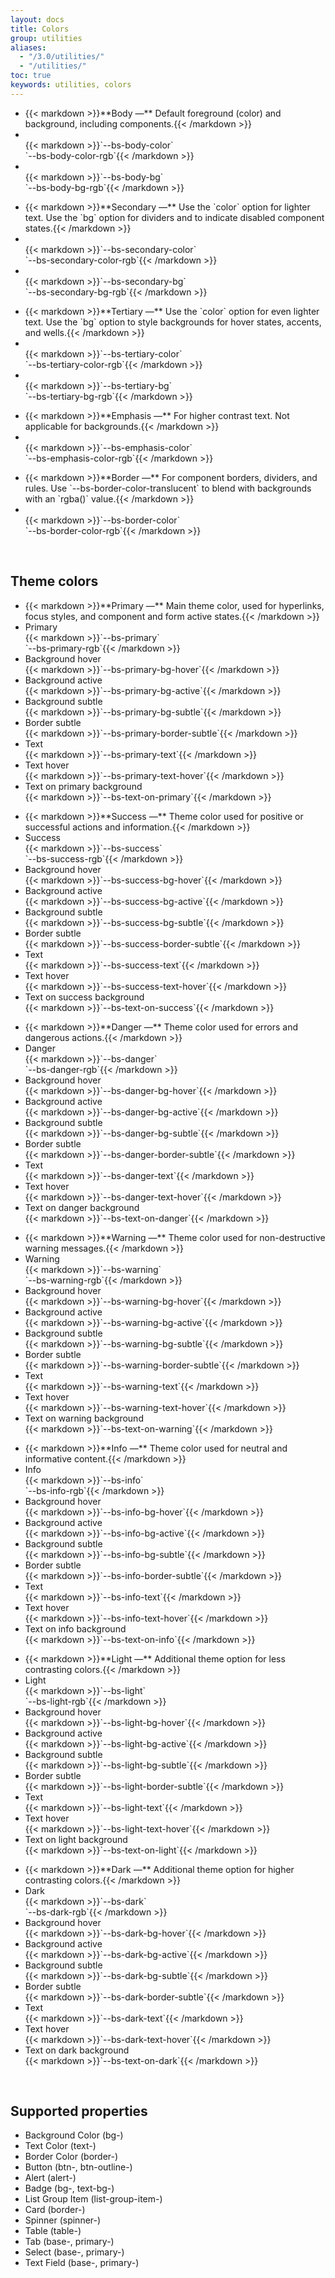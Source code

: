 ```yaml
---
layout: docs
title: Colors
group: utilities
aliases:
  - "/3.0/utilities/"
  - "/utilities/"
toc: true
keywords: utilities, colors
---
```


<ul class="list-group color-list">
  <li class="list-group-item">
    {{< markdown >}}**Body —** Default foreground (color) and background, including components.{{< /markdown >}}
  </li>
  <li class="list-group-item">
    <div class="p-3 rounded-2" style="background-color: var(--bs-body-color);">&nbsp;</div>
    <span>{{< markdown >}}`--bs-body-color`<br>`--bs-body-color-rgb`{{< /markdown >}}</span>
  </li>
  <li class="list-group-item">
    <div class="border" style="background-color: var(--bs-body-bg);">&nbsp;</div>
    <span>{{< markdown >}}`--bs-body-bg`<br>`--bs-body-bg-rgb`{{< /markdown >}}</span>
  </li>
</ul>

<ul class="list-group color-list">
  <li class="list-group-item">
    {{< markdown >}}**Secondary —** Use the `color` option for lighter text. Use the `bg` option for dividers and to indicate disabled component states.{{< /markdown >}}
  </li>
  <li class="list-group-item">
    <div class="p-3 rounded-2" style="background-color: var(--bs-secondary-color);">&nbsp;</div>
    <span>{{< markdown >}}`--bs-secondary-color`<br>`--bs-secondary-color-rgb`{{< /markdown >}}</span>
  </li>
  <li class="list-group-item">
    <div class="border" style="background-color: var(--bs-secondary-bg);">&nbsp;</div>
    <span>{{< markdown >}}`--bs-secondary-bg`<br>`--bs-secondary-bg-rgb`{{< /markdown >}}</span>
  </li>
</ul>

<ul class="list-group color-list">
  <li class="list-group-item">
    {{< markdown >}}**Tertiary —** Use the `color` option for even lighter text. Use the `bg` option to style backgrounds for hover states, accents, and wells.{{< /markdown >}}
  </li>
  <li class="list-group-item">
    <div class="p-3 rounded-2" style="background-color: var(--bs-tertiary-color);">&nbsp;</div>
    <span>{{< markdown >}}`--bs-tertiary-color`<br>`--bs-tertiary-color-rgb`{{< /markdown >}}</span>
  </li>
  <li class="list-group-item">
    <div class="border" style="background-color: var(--bs-tertiary-bg);">&nbsp;</div>
    <span>{{< markdown >}}`--bs-tertiary-bg`<br>`--bs-tertiary-bg-rgb`{{< /markdown >}}</span>
  </li>
</ul>

<ul class="list-group color-list">
  <li class="list-group-item">
    {{< markdown >}}**Emphasis —** For higher contrast text. Not applicable for backgrounds.{{< /markdown >}}
  </li>
  <li class="list-group-item">
    <div class="p-3 rounded-2" style="background-color: var(--bs-emphasis-color);">&nbsp;</div>
    <span>{{< markdown >}}`--bs-emphasis-color`<br>`--bs-emphasis-color-rgb`{{< /markdown >}}</span>
  </li>
</ul>

<ul class="list-group color-list">
  <li class="list-group-item">
    {{< markdown >}}**Border —** For component borders, dividers, and rules. Use `--bs-border-color-translucent` to blend with backgrounds with an `rgba()` value.{{< /markdown >}}
  </li>
  <li class="list-group-item">
    <div class="p-3 rounded-2" style="background-color: var(--bs-border-color);">&nbsp;</div>
    <span>{{< markdown >}}`--bs-border-color`<br>`--bs-border-color-rgb`{{< /markdown >}}</span>
  </li>
</ul>
<br>

## Theme colors
<ul class="list-group color-list">
  <li class="list-group-item">
    {{< markdown >}}**Primary —** Main theme color, used for hyperlinks, focus styles, and component and form active states.{{< /markdown >}}
  </li>
  <li class="list-group-item">
    <div class="text-bg-primary">Primary</div>
    <span>{{< markdown >}}`--bs-primary`<br>`--bs-primary-rgb`{{< /markdown >}}</span>
  </li>
  <li class="list-group-item">
    <div class="text-white" style="background-color: var(--bs-primary-bg-hover)">Background hover</div>
    <span>{{< markdown >}}`--bs-primary-bg-hover`{{< /markdown >}}</span>
  </li>
  <li class="list-group-item">
    <div class="text-white" style="background-color: var(--bs-primary-bg-active)">Background active</div>
    <span>{{< markdown >}}`--bs-primary-bg-active`{{< /markdown >}}</span>
  </li>
  <li class="list-group-item">
    <div class="border" style="background-color: var(--bs-primary-bg-subtle); --bs-border-color: var(--bs-primary-border-subtle); color: var(--bs-primary-text);">Background subtle</div>
    <span>{{< markdown >}}`--bs-primary-bg-subtle`{{< /markdown >}}</span>
  </li>
  <li class="list-group-item">
    <div style="background-color: var(--bs-primary-border-subtle); color: var(--bs-primary-text);">Border subtle</div>
    <span>{{< markdown >}}`--bs-primary-border-subtle`{{< /markdown >}}</span>
  </li>
  <li class="list-group-item">
    <div style="background-color: var(--bs-primary-text); color: var(--bs-body-bg);">Text</div>
    <span>{{< markdown >}}`--bs-primary-text`{{< /markdown >}}</span>
  </li>
  <li class="list-group-item">
    <div style="background-color: var(--bs-primary-text-hover); color: var(--bs-body-bg);">Text hover</div>
    <span>{{< markdown >}}`--bs-primary-text-hover`{{< /markdown >}}</span>
  </li>
  <li class="list-group-item">
    <div class="border" style="background-color: var(--bs-text-on-primary); color: var(--bs-dark);">Text on primary background</div>
    <span>{{< markdown >}}`--bs-text-on-primary`{{< /markdown >}}</span>
  </li>
</ul>

<ul class="list-group color-list">
  <li class="list-group-item">
    {{< markdown >}}**Success —** Theme color used for positive or successful actions and information.{{< /markdown >}}
  </li>
  <li class="list-group-item">
    <div class="text-bg-success">Success</div>
    <span>{{< markdown >}}`--bs-success`<br>`--bs-success-rgb`{{< /markdown >}}</span>
  </li>
  <li class="list-group-item">
    <div class="text-white" style="background-color: var(--bs-success-bg-hover)">Background hover</div>
    <span>{{< markdown >}}`--bs-success-bg-hover`{{< /markdown >}}</span>
  </li>
  <li class="list-group-item">
    <div class="text-white" style="background-color: var(--bs-success-bg-active)">Background active</div>
    <span>{{< markdown >}}`--bs-success-bg-active`{{< /markdown >}}</span>
  </li>
  <li class="list-group-item">
    <div class="border" style="background-color: var(--bs-success-bg-subtle); --bs-border-color: var(--bs-success-border-subtle); color: var(--bs-success-text);">Background subtle</div>
    <span>{{< markdown >}}`--bs-success-bg-subtle`{{< /markdown >}}</span>
  </li>
  <li class="list-group-item">
    <div  style="background-color: var(--bs-success-border-subtle); color: var(--bs-success-text);">Border subtle</div>
    <span>{{< markdown >}}`--bs-success-border-subtle`{{< /markdown >}}</span>
  </li>
  <li class="list-group-item">
    <div  style="background-color: var(--bs-success-text); color: var(--bs-body-bg);">Text</div>
    <span>{{< markdown >}}`--bs-success-text`{{< /markdown >}}</span>
  </li>
  <li class="list-group-item">
    <div  style="background-color: var(--bs-success-text-hover); color: var(--bs-body-bg);">Text hover</div>
    <span>{{< markdown >}}`--bs-success-text-hover`{{< /markdown >}}</span>
  </li>
  <li class="list-group-item">
    <div class="border" style="background-color: var(--bs-text-on-success); color: var(--bs-dark);">Text on success background</div>
    <span>{{< markdown >}}`--bs-text-on-success`{{< /markdown >}}</span>
  </li>
</ul>

<ul class="list-group color-list">
  <li class="list-group-item">
    {{< markdown >}}**Danger —** Theme color used for errors and dangerous actions.{{< /markdown >}}
  </li>
  <li class="list-group-item">
    <div class="text-bg-danger">Danger</div>
    <span>{{< markdown >}}`--bs-danger`<br>`--bs-danger-rgb`{{< /markdown >}}</span>
  </li>
  <li class="list-group-item">
    <div class="text-white" style="background-color: var(--bs-danger-bg-hover)">Background hover</div>
    <span>{{< markdown >}}`--bs-danger-bg-hover`{{< /markdown >}}</span>
  </li>
  <li class="list-group-item">
    <div class="text-white" style="background-color: var(--bs-danger-bg-active)">Background active</div>
    <span>{{< markdown >}}`--bs-danger-bg-active`{{< /markdown >}}</span>
  </li>
  <li class="list-group-item">
    <div class="border" style="background-color: var(--bs-danger-bg-subtle); --bs-border-color: var(--bs-danger-border-subtle); color: var(--bs-danger-text);">Background subtle</div>
    <span>{{< markdown >}}`--bs-danger-bg-subtle`{{< /markdown >}}</span>
  </li>
  <li class="list-group-item">
    <div style="background-color: var(--bs-danger-border-subtle); color: var(--bs-danger-text);">Border subtle</div>
    <span>{{< markdown >}}`--bs-danger-border-subtle`{{< /markdown >}}</span>
  </li>
  <li class="list-group-item">
    <div style="background-color: var(--bs-danger-text); color: var(--bs-body-bg);">Text</div>
    <span>{{< markdown >}}`--bs-danger-text`{{< /markdown >}}</span>
  </li>
  <li class="list-group-item">
    <div style="background-color: var(--bs-danger-text-hover); color: var(--bs-body-bg);">Text hover</div>
    <span>{{< markdown >}}`--bs-danger-text-hover`{{< /markdown >}}</span>
  </li>
  <li class="list-group-item">
    <div class="border" style="background-color: var(--bs-text-on-danger); color: var(--bs-dark);">Text on danger background</div>
    <span>{{< markdown >}}`--bs-text-on-danger`{{< /markdown >}}</span>
  </li>
</ul>

<ul class="list-group color-list">
  <li class="list-group-item">
    {{< markdown >}}**Warning —** Theme color used for non-destructive warning messages.{{< /markdown >}}
  </li>
  <li class="list-group-item">
    <div class="text-bg-warning">Warning</div>
    <span>{{< markdown >}}`--bs-warning`<br>`--bs-warning-rgb`{{< /markdown >}}</span>
  </li>
  <li class="list-group-item">
    <div class="text-black" style="background-color: var(--bs-warning-bg-hover)">Background hover</div>
    <span>{{< markdown >}}`--bs-warning-bg-hover`{{< /markdown >}}</span>
  </li>
  <li class="list-group-item">
    <div class="text-black" style="background-color: var(--bs-warning-bg-active)">Background active</div>
    <span>{{< markdown >}}`--bs-warning-bg-active`{{< /markdown >}}</span>
  </li>
  <li class="list-group-item">
    <div class="border" style="background-color: var(--bs-warning-bg-subtle); --bs-border-color: var(--bs-warning-border-subtle); color: var(--bs-warning-text);">Background subtle</div>
    <span>{{< markdown >}}`--bs-warning-bg-subtle`{{< /markdown >}}</span>
  </li>
  <li class="list-group-item">
    <div  style="background-color: var(--bs-warning-border-subtle); color: var(--bs-warning-text);">Border subtle</div>
    <span>{{< markdown >}}`--bs-warning-border-subtle`{{< /markdown >}}</span>
  </li>
  <li class="list-group-item">
    <div  style="background-color: var(--bs-warning-text); color: var(--bs-body-bg);">Text</div>
    <span>{{< markdown >}}`--bs-warning-text`{{< /markdown >}}</span>
  </li>
  <li class="list-group-item">
    <div  style="background-color: var(--bs-warning-text-hover); color: var(--bs-body-bg);">Text hover</div>
    <span>{{< markdown >}}`--bs-warning-text-hover`{{< /markdown >}}</span>
  </li>
  <li class="list-group-item">
    <div class="border" style="background-color: var(--bs-text-on-warning); color: var(--bs-light);">Text on warning background</div>
    <span>{{< markdown >}}`--bs-text-on-warning`{{< /markdown >}}</span>
  </li>
</ul>

<ul class="list-group color-list">
  <li class="list-group-item">
    {{< markdown >}}**Info —** Theme color used for neutral and informative content.{{< /markdown >}}
  </li>
  <li class="list-group-item">
    <div class="text-bg-info">Info</div>
    <span>{{< markdown >}}`--bs-info`<br>`--bs-info-rgb`{{< /markdown >}}</span>
  </li>
  <li class="list-group-item">
    <div class="text-black" style="background-color: var(--bs-info-bg-hover)">Background hover</div>
    <span>{{< markdown >}}`--bs-info-bg-hover`{{< /markdown >}}</span>
  </li>
  <li class="list-group-item">
    <div class="text-black" style="background-color: var(--bs-info-bg-active)">Background active</div>
    <span>{{< markdown >}}`--bs-info-bg-active`{{< /markdown >}}</span>
  </li>
  <li class="list-group-item">
    <div class="border" style="background-color: var(--bs-info-bg-subtle); --bs-border-color: var(--bs-info-border-subtle); color: var(--bs-info-text);">Background subtle</div>
    <span>{{< markdown >}}`--bs-info-bg-subtle`{{< /markdown >}}</span>
  </li>
  <li class="list-group-item">
     <div  style="background-color: var(--bs-info-border-subtle); color: var(--bs-info-text);">Border subtle</div>
    <span>{{< markdown >}}`--bs-info-border-subtle`{{< /markdown >}}</span>
  </li>
  <li class="list-group-item">
    <div style="background-color: var(--bs-info-text); color: var(--bs-body-bg);">Text</div>
    <span>{{< markdown >}}`--bs-info-text`{{< /markdown >}}</span>
  </li>
  <li class="list-group-item">
   <div  style="background-color: var(--bs-info-text-hover); color: var(--bs-body-bg);">Text hover</div>
    <span>{{< markdown >}}`--bs-info-text-hover`{{< /markdown >}}</span>
  </li>
  <li class="list-group-item">
    <div class="border" style="background-color: var(--bs-text-on-info); color: var(--bs-light);">Text on info background</div>
    <span>{{< markdown >}}`--bs-text-on-info`{{< /markdown >}}</span>
  </li>
</ul>

<ul class="list-group color-list">
  <li class="list-group-item">
    {{< markdown >}}**Light —** Additional theme option for less contrasting colors.{{< /markdown >}}
  </li>
  <li class="list-group-item">
    <div class="text-bg-light border">Light</div>
    <span>{{< markdown >}}`--bs-light`<br>`--bs-light-rgb`{{< /markdown >}}</span>
  </li>
  <li class="list-group-item">
    <div class="text-black" style="background-color: var(--bs-light-bg-hover)">Background hover</div>
    <span>{{< markdown >}}`--bs-light-bg-hover`{{< /markdown >}}</span>
  </li>
  <li class="list-group-item">
    <div class="text-black" style="background-color: var(--bs-light-bg-active)">Background active</div>
    <span>{{< markdown >}}`--bs-light-bg-active`{{< /markdown >}}</span>
  </li>
  <li class="list-group-item">
    <div class="border" style="background-color: var(--bs-light-bg-subtle); --bs-border-color: var(--bs-light-border-subtle); color: var(--bs-light-text);">Background subtle</div>
    <span>{{< markdown >}}`--bs-light-bg-subtle`{{< /markdown >}}</span>
  </li>
  <li class="list-group-item">
     <div  style="background-color: var(--bs-light-border-subtle); color: var(--bs-light-text);">Border subtle</div>
    <span>{{< markdown >}}`--bs-light-border-subtle`{{< /markdown >}}</span>
  </li>
  <li class="list-group-item">
    <div style="background-color: var(--bs-light-text); color: var(--bs-body-bg);">Text</div>
    <span>{{< markdown >}}`--bs-light-text`{{< /markdown >}}</span>
  </li>
  <li class="list-group-item">
   <div  style="background-color: var(--bs-light-text-hover); color: var(--bs-body-bg);">Text hover</div>
    <span>{{< markdown >}}`--bs-light-text-hover`{{< /markdown >}}</span>
  </li>
  <li class="list-group-item">
    <div class="border" style="background-color: var(--bs-text-on-light); color: var(--bs-light);">Text on light background</div>
    <span>{{< markdown >}}`--bs-text-on-light`{{< /markdown >}}</span>
  </li>
</ul>

<ul class="list-group color-list">
  <li class="list-group-item">
    {{< markdown >}}**Dark —** Additional theme option for higher contrasting colors.{{< /markdown >}}
  </li>
  <li class="list-group-item">
    <div class="text-bg-dark border">Dark</div>
    <span>{{< markdown >}}`--bs-dark`<br>`--bs-dark-rgb`{{< /markdown >}}</span>
  </li>
  <li class="list-group-item">
    <div class="text-white" style="background-color: var(--bs-dark-bg-hover)">Background hover</div>
    <span>{{< markdown >}}`--bs-dark-bg-hover`{{< /markdown >}}</span>
  </li>
  <li class="list-group-item">
    <div class="text-white" style="background-color: var(--bs-dark-bg-active)">Background active</div>
    <span>{{< markdown >}}`--bs-dark-bg-active`{{< /markdown >}}</span>
  </li>
  <li class="list-group-item">
    <div class="border" style="background-color: var(--bs-dark-bg-subtle); --bs-border-color: var(--bs-dark-border-subtle); color: var(--bs-dark-text);">Background subtle</div>
    <span>{{< markdown >}}`--bs-dark-bg-subtle`{{< /markdown >}}</span>
  </li>
  <li class="list-group-item">
    <div  style="background-color: var(--bs-dark-border-subtle); color: var(--bs-dark-text);">Border subtle</div>
    <span>{{< markdown >}}`--bs-dark-border-subtle`{{< /markdown >}}</span>
  </li>
  <li class="list-group-item">
    <div style="background-color: var(--bs-dark-text); color: var(--bs-body-bg);">Text</div>
    <span>{{< markdown >}}`--bs-dark-text`{{< /markdown >}}</span>
  </li>
  <li class="list-group-item">
   <div  style="background-color: var(--bs-dark-text-hover); color: var(--bs-body-bg);">Text hover</div>
    <span>{{< markdown >}}`--bs-dark-text-hover`{{< /markdown >}}</span>
  </li>
  <li class="list-group-item">
    <div class="border" style="background-color: var(--bs-text-on-dark); color: var(--bs-dark);">Text on dark background</div>
    <span>{{< markdown >}}`--bs-text-on-dark`{{< /markdown >}}</span>
  </li>
</ul>
<br>

## Supported properties

<div class="row">
  <div class="col-md-12">
    <ul class="list-group supported-properties">
      <li class="list-group-item border-0">Background Color <span>(bg-)</span></li>
      <li class="list-group-item border-0">Text Color <span>(text-)</span></li>
      <li class="list-group-item border-0">Border Color <span>(border-)</span></li>
      <li class="list-group-item border-0">Button <span>(btn-, btn-outline-)</span></li>
      <li class="list-group-item border-0">Alert <span>(alert-)</span></li>
      <li class="list-group-item border-0">Badge <span>(bg-, text-bg-)</span></li>
      <li class="list-group-item border-0">List Group Item <span>(list-group-item-)</span></li>
      <li class="list-group-item border-0">Card <span>(border-)</span></li>
      <li class="list-group-item border-0">Spinner <span>(spinner-)</span></li>
      <li class="list-group-item border-0">Table <span>(table-)</span></li>
      <li class="list-group-item border-0">Tab <span>(base-, primary-)</span></li>
      <li class="list-group-item border-0">Select <span>(base-, primary-)</span></li>
      <li class="list-group-item border-0">Text Field <span>(base-, primary-)</span></li>
    </ul>
  </div>
</div>
